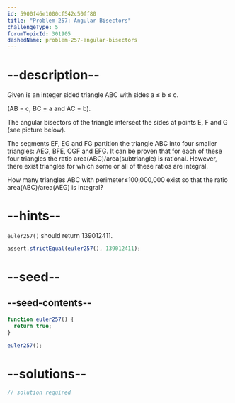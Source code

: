 ```yaml
---
id: 5900f46e1000cf542c50ff80
title: "Problem 257: Angular Bisectors"
challengeType: 5
forumTopicId: 301905
dashedName: problem-257-angular-bisectors
---
```


# --description--

Given is an integer sided triangle ABC with sides a ≤ b ≤ c.

(AB = c, BC = a and AC = b).

The angular bisectors of the triangle intersect the sides at points E, F and G (see picture below).

The segments EF, EG and FG partition the triangle ABC into four smaller triangles: AEG, BFE, CGF and EFG. It can be proven that for each of these four triangles the ratio area(ABC)/area(subtriangle) is rational. However, there exist triangles for which some or all of these ratios are integral.

How many triangles ABC with perimeter≤100,000,000 exist so that the ratio area(ABC)/area(AEG) is integral?

# --hints--

`euler257()` should return 139012411.

```js
assert.strictEqual(euler257(), 139012411);
```

# --seed--

## --seed-contents--

```js
function euler257() {
  return true;
}

euler257();
```

# --solutions--

```js
// solution required
```
